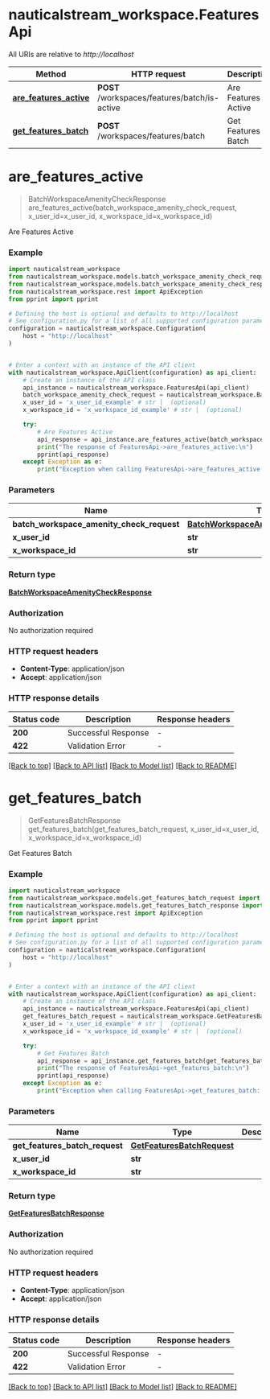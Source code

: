 # nauticalstream_workspace.FeaturesApi

All URIs are relative to *http://localhost*

Method | HTTP request | Description
------------- | ------------- | -------------
[**are_features_active**](FeaturesApi.md#are_features_active) | **POST** /workspaces/features/batch/is-active | Are Features Active
[**get_features_batch**](FeaturesApi.md#get_features_batch) | **POST** /workspaces/features/batch | Get Features Batch


# **are_features_active**
> BatchWorkspaceAmenityCheckResponse are_features_active(batch_workspace_amenity_check_request, x_user_id=x_user_id, x_workspace_id=x_workspace_id)

Are Features Active

### Example


```python
import nauticalstream_workspace
from nauticalstream_workspace.models.batch_workspace_amenity_check_request import BatchWorkspaceAmenityCheckRequest
from nauticalstream_workspace.models.batch_workspace_amenity_check_response import BatchWorkspaceAmenityCheckResponse
from nauticalstream_workspace.rest import ApiException
from pprint import pprint

# Defining the host is optional and defaults to http://localhost
# See configuration.py for a list of all supported configuration parameters.
configuration = nauticalstream_workspace.Configuration(
    host = "http://localhost"
)


# Enter a context with an instance of the API client
with nauticalstream_workspace.ApiClient(configuration) as api_client:
    # Create an instance of the API class
    api_instance = nauticalstream_workspace.FeaturesApi(api_client)
    batch_workspace_amenity_check_request = nauticalstream_workspace.BatchWorkspaceAmenityCheckRequest() # BatchWorkspaceAmenityCheckRequest | 
    x_user_id = 'x_user_id_example' # str |  (optional)
    x_workspace_id = 'x_workspace_id_example' # str |  (optional)

    try:
        # Are Features Active
        api_response = api_instance.are_features_active(batch_workspace_amenity_check_request, x_user_id=x_user_id, x_workspace_id=x_workspace_id)
        print("The response of FeaturesApi->are_features_active:\n")
        pprint(api_response)
    except Exception as e:
        print("Exception when calling FeaturesApi->are_features_active: %s\n" % e)
```



### Parameters


Name | Type | Description  | Notes
------------- | ------------- | ------------- | -------------
 **batch_workspace_amenity_check_request** | [**BatchWorkspaceAmenityCheckRequest**](BatchWorkspaceAmenityCheckRequest.md)|  | 
 **x_user_id** | **str**|  | [optional] 
 **x_workspace_id** | **str**|  | [optional] 

### Return type

[**BatchWorkspaceAmenityCheckResponse**](BatchWorkspaceAmenityCheckResponse.md)

### Authorization

No authorization required

### HTTP request headers

 - **Content-Type**: application/json
 - **Accept**: application/json

### HTTP response details

| Status code | Description | Response headers |
|-------------|-------------|------------------|
**200** | Successful Response |  -  |
**422** | Validation Error |  -  |

[[Back to top]](#) [[Back to API list]](../README.md#documentation-for-api-endpoints) [[Back to Model list]](../README.md#documentation-for-models) [[Back to README]](../README.md)

# **get_features_batch**
> GetFeaturesBatchResponse get_features_batch(get_features_batch_request, x_user_id=x_user_id, x_workspace_id=x_workspace_id)

Get Features Batch

### Example


```python
import nauticalstream_workspace
from nauticalstream_workspace.models.get_features_batch_request import GetFeaturesBatchRequest
from nauticalstream_workspace.models.get_features_batch_response import GetFeaturesBatchResponse
from nauticalstream_workspace.rest import ApiException
from pprint import pprint

# Defining the host is optional and defaults to http://localhost
# See configuration.py for a list of all supported configuration parameters.
configuration = nauticalstream_workspace.Configuration(
    host = "http://localhost"
)


# Enter a context with an instance of the API client
with nauticalstream_workspace.ApiClient(configuration) as api_client:
    # Create an instance of the API class
    api_instance = nauticalstream_workspace.FeaturesApi(api_client)
    get_features_batch_request = nauticalstream_workspace.GetFeaturesBatchRequest() # GetFeaturesBatchRequest | 
    x_user_id = 'x_user_id_example' # str |  (optional)
    x_workspace_id = 'x_workspace_id_example' # str |  (optional)

    try:
        # Get Features Batch
        api_response = api_instance.get_features_batch(get_features_batch_request, x_user_id=x_user_id, x_workspace_id=x_workspace_id)
        print("The response of FeaturesApi->get_features_batch:\n")
        pprint(api_response)
    except Exception as e:
        print("Exception when calling FeaturesApi->get_features_batch: %s\n" % e)
```



### Parameters


Name | Type | Description  | Notes
------------- | ------------- | ------------- | -------------
 **get_features_batch_request** | [**GetFeaturesBatchRequest**](GetFeaturesBatchRequest.md)|  | 
 **x_user_id** | **str**|  | [optional] 
 **x_workspace_id** | **str**|  | [optional] 

### Return type

[**GetFeaturesBatchResponse**](GetFeaturesBatchResponse.md)

### Authorization

No authorization required

### HTTP request headers

 - **Content-Type**: application/json
 - **Accept**: application/json

### HTTP response details

| Status code | Description | Response headers |
|-------------|-------------|------------------|
**200** | Successful Response |  -  |
**422** | Validation Error |  -  |

[[Back to top]](#) [[Back to API list]](../README.md#documentation-for-api-endpoints) [[Back to Model list]](../README.md#documentation-for-models) [[Back to README]](../README.md)

